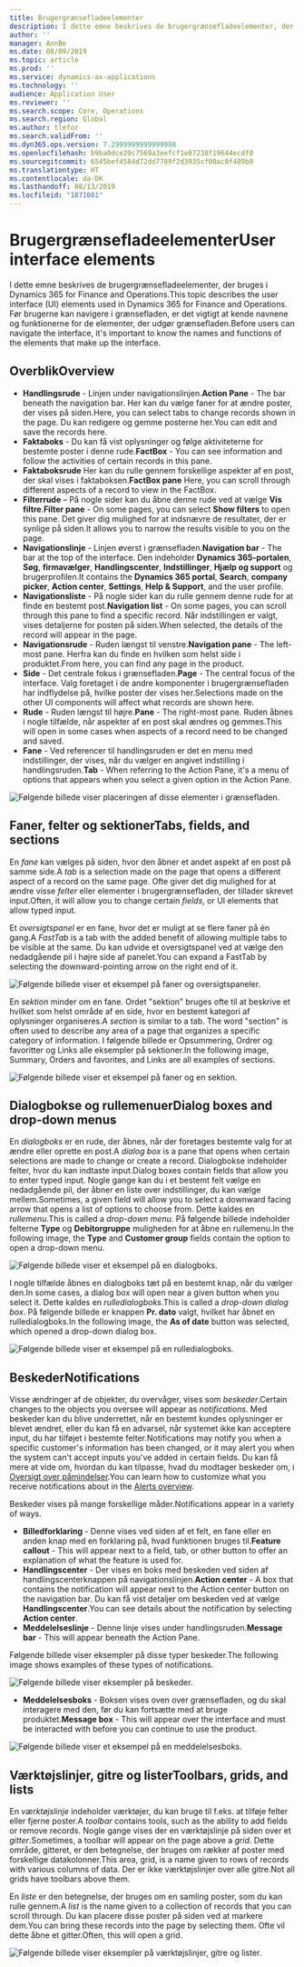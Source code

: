 ```yaml
---
title: Brugergrænsefladeelementer
description: I dette emne beskrives de brugergrænsefladeelementer, der bruges i Dynamics 365 for Finance and Operations.
author: ''
manager: AnnBe
ms.date: 08/09/2019
ms.topic: article
ms.prod: ''
ms.service: dynamics-ax-applications
ms.technology: ''
audience: Application User
ms.reviewer: ''
ms.search.scope: Core, Operations
ms.search.region: Global
ms.author: tlefor
ms.search.validFrom: ''
ms.dyn365.ops.version: 7.2999999999999998
ms.openlocfilehash: b9ba0dce29c7569a3eefcf1e07238f19644ecdf0
ms.sourcegitcommit: 6545bef4584d72dd7789f2d3935cf00ac8f489b0
ms.translationtype: HT
ms.contentlocale: da-DK
ms.lasthandoff: 08/13/2019
ms.locfileid: "1871081"
---
```

# <a name="user-interface-elements"></a><span data-ttu-id="8791c-103">Brugergrænsefladeelementer</span><span class="sxs-lookup"><span data-stu-id="8791c-103">User interface elements</span></span>

<span data-ttu-id="8791c-104">I dette emne beskrives de brugergrænsefladeelementer, der bruges i Dynamics 365 for Finance and Operations.</span><span class="sxs-lookup"><span data-stu-id="8791c-104">This topic describes the user interface (UI) elements used in Dynamics 365 for Finance and Operations.</span></span> <span data-ttu-id="8791c-105">Før brugerne kan navigere i grænsefladen, er det vigtigt at kende navnene og funktionerne for de elementer, der udgør grænsefladen.</span><span class="sxs-lookup"><span data-stu-id="8791c-105">Before users can navigate the interface, it's important to know the names and functions of the elements that make up the interface.</span></span>

## <a name="overview"></a><span data-ttu-id="8791c-106">Overblik</span><span class="sxs-lookup"><span data-stu-id="8791c-106">Overview</span></span>

- <span data-ttu-id="8791c-107">**Handlingsrude** - Linjen under navigationslinjen.</span><span class="sxs-lookup"><span data-stu-id="8791c-107">**Action Pane** - The bar beneath the navigation bar.</span></span> <span data-ttu-id="8791c-108">Her kan du vælge faner for at ændre poster, der vises på siden.</span><span class="sxs-lookup"><span data-stu-id="8791c-108">Here, you can select tabs to change records shown in the page.</span></span> <span data-ttu-id="8791c-109">Du kan redigere og gemme posterne her.</span><span class="sxs-lookup"><span data-stu-id="8791c-109">You can edit and save the records here.</span></span>  
- <span data-ttu-id="8791c-110">**Faktaboks** - Du kan få vist oplysninger og følge aktiviteterne for bestemte poster i denne rude.</span><span class="sxs-lookup"><span data-stu-id="8791c-110">**FactBox** - You can see information and follow the activities of certain records in this pane.</span></span>  
- <span data-ttu-id="8791c-111">**Faktaboksrude** Her kan du rulle gennem forskellige aspekter af en post, der skal vises i faktaboksen.</span><span class="sxs-lookup"><span data-stu-id="8791c-111">**FactBox pane** Here, you can scroll through different aspects of a record to view in the FactBox.</span></span>  
- <span data-ttu-id="8791c-112">**Filterrude** – På nogle sider kan du åbne denne rude ved at vælge **Vis filtre**.</span><span class="sxs-lookup"><span data-stu-id="8791c-112">**Filter pane** - On some pages, you can select **Show filters** to open this pane.</span></span> <span data-ttu-id="8791c-113">Det giver dig mulighed for at indsnævre de resultater, der er synlige på siden.</span><span class="sxs-lookup"><span data-stu-id="8791c-113">It allows you to narrow the results visible to you on the page.</span></span>  
- <span data-ttu-id="8791c-114">**Navigationslinje** - Linjen øverst i grænsefladen.</span><span class="sxs-lookup"><span data-stu-id="8791c-114">**Navigation bar** - The bar at the top of the interface.</span></span> <span data-ttu-id="8791c-115">Den indeholder **Dynamics 365-portalen**, **Søg**, **firmavælger**, **Handlingscenter**, **Indstillinger**, **Hjælp og support** og brugerprofilen.</span><span class="sxs-lookup"><span data-stu-id="8791c-115">It contains the **Dynamics 365 portal**, **Search**, **company picker**, **Action center**, **Settings**, **Help & Support**, and the user profile.</span></span>  
- <span data-ttu-id="8791c-116">**Navigationsliste** - På nogle sider kan du rulle gennem denne rude for at finde en bestemt post.</span><span class="sxs-lookup"><span data-stu-id="8791c-116">**Navigation list** - On some pages, you can scroll through this pane to find a specific record.</span></span> <span data-ttu-id="8791c-117">Når indstillingen er valgt, vises detaljerne for posten på siden.</span><span class="sxs-lookup"><span data-stu-id="8791c-117">When selected, the details of the record will appear in the page.</span></span>  
- <span data-ttu-id="8791c-118">**Navigationsrude** - Ruden længst til venstre.</span><span class="sxs-lookup"><span data-stu-id="8791c-118">**Navigation pane** - The left-most pane.</span></span> <span data-ttu-id="8791c-119">Herfra kan du finde en hvilken som helst side i produktet.</span><span class="sxs-lookup"><span data-stu-id="8791c-119">From here, you can find any page in the product.</span></span>  
- <span data-ttu-id="8791c-120">**Side** - Det centrale fokus i grænsefladen.</span><span class="sxs-lookup"><span data-stu-id="8791c-120">**Page** - The central focus of the interface.</span></span> <span data-ttu-id="8791c-121">Valg foretaget i de andre komponenter i brugergrænsefladen har indflydelse på, hvilke poster der vises her.</span><span class="sxs-lookup"><span data-stu-id="8791c-121">Selections made on the other UI components will affect what records are shown here.</span></span>  
- <span data-ttu-id="8791c-122">**Rude** - Ruden længst til højre.</span><span class="sxs-lookup"><span data-stu-id="8791c-122">**Pane** - The right-most pane.</span></span> <span data-ttu-id="8791c-123">Ruden åbnes i nogle tilfælde, når aspekter af en post skal ændres og gemmes.</span><span class="sxs-lookup"><span data-stu-id="8791c-123">This will open in some cases when aspects of a record need to be changed and saved.</span></span>  
- <span data-ttu-id="8791c-124">**Fane** - Ved referencer til handlingsruden er det en menu med indstillinger, der vises, når du vælger en angivet indstilling i handlingsruden.</span><span class="sxs-lookup"><span data-stu-id="8791c-124">**Tab** - When referring to the Action Pane, it's a menu of options that appears when you select a given option in the Action Pane.</span></span>  

![Følgende billede viser placeringen af disse elementer i grænsefladen.](media/user-interface-01.png)

## <a name="tabs-fields-and-sections"></a><span data-ttu-id="8791c-126">Faner, felter og sektioner</span><span class="sxs-lookup"><span data-stu-id="8791c-126">Tabs, fields, and sections</span></span>

<span data-ttu-id="8791c-127">En *fane* kan vælges på siden, hvor den åbner et andet aspekt af en post på samme side.</span><span class="sxs-lookup"><span data-stu-id="8791c-127">A *tab* is a selection made on the page that opens a different aspect of a record on the same page.</span></span> <span data-ttu-id="8791c-128">Ofte giver det dig mulighed for at ændre visse *felter* eller elementer i brugergrænsefladen, der tillader skrevet input.</span><span class="sxs-lookup"><span data-stu-id="8791c-128">Often, it will allow you to change certain *fields*, or UI elements that allow typed input.</span></span> 

<span data-ttu-id="8791c-129">Et *oversigtspanel* er en fane, hvor det er muligt at se flere faner på én gang.</span><span class="sxs-lookup"><span data-stu-id="8791c-129">A *FastTab* is a tab with the added benefit of allowing multiple tabs to be visible at the same.</span></span> <span data-ttu-id="8791c-130">Du kan udvide et oversigtspanel ved at vælge den nedadgående pil i højre side af panelet.</span><span class="sxs-lookup"><span data-stu-id="8791c-130">You can expand a FastTab by selecting the downward-pointing arrow on the right end of it.</span></span>

![Følgende billede viser et eksempel på faner og oversigtspaneler.](media/user-interface-02.png)

<span data-ttu-id="8791c-132">En *sektion* minder om en fane. Ordet "sektion" bruges ofte til at beskrive et hvilket som helst område af en side, hvor en bestemt kategori af oplysninger organiseres.</span><span class="sxs-lookup"><span data-stu-id="8791c-132">A *section* is similar to a tab. The word "section" is often used to describe any area of a page that organizes a specific category of information.</span></span> <span data-ttu-id="8791c-133">I følgende billede er Opsummering, Ordrer og favoritter og Links alle eksempler på sektioner.</span><span class="sxs-lookup"><span data-stu-id="8791c-133">In the following image, Summary, Orders and favorites, and Links are all examples of sections.</span></span>

![Følgende billede viser et eksempel på faner og en sektion.](media/user-interface-03.png)

## <a name="dialog-boxes-and-drop-down-menus"></a><span data-ttu-id="8791c-135">Dialogbokse og rullemenuer</span><span class="sxs-lookup"><span data-stu-id="8791c-135">Dialog boxes and drop-down menus</span></span>

<span data-ttu-id="8791c-136">En *dialogboks* er en rude, der åbnes, når der foretages bestemte valg for at ændre eller oprette en post.</span><span class="sxs-lookup"><span data-stu-id="8791c-136">A *dialog box* is a pane that opens when certain selections are made to change or create a record.</span></span> <span data-ttu-id="8791c-137">Dialogbokse indeholder felter, hvor du kan indtaste input.</span><span class="sxs-lookup"><span data-stu-id="8791c-137">Dialog boxes contain fields that allow you to enter typed input.</span></span> <span data-ttu-id="8791c-138">Nogle gange kan du i et bestemt felt vælge en nedadgående pil, der åbner en liste over indstillinger, du kan vælge mellem.</span><span class="sxs-lookup"><span data-stu-id="8791c-138">Sometimes, a given field will allow you to select a downward facing arrow that opens a list of options to choose from.</span></span> <span data-ttu-id="8791c-139">Dette kaldes en *rullemenu*.</span><span class="sxs-lookup"><span data-stu-id="8791c-139">This is called a *drop-down menu*.</span></span> <span data-ttu-id="8791c-140">På følgende billede indeholder felterne **Type** og **Debitorgruppe** muligheden for at åbne en rullemenu.</span><span class="sxs-lookup"><span data-stu-id="8791c-140">In the following image, the **Type** and **Customer group** fields contain the option to open a drop-down menu.</span></span>

![Følgende billede viser et eksempel på en dialogboks.](media/user-interface-04.png)

<span data-ttu-id="8791c-142">I nogle tilfælde åbnes en dialogboks tæt på en bestemt knap, når du vælger den.</span><span class="sxs-lookup"><span data-stu-id="8791c-142">In some cases, a dialog box will open near a given button when you select it.</span></span> <span data-ttu-id="8791c-143">Dette kaldes en *rulledialogboks*.</span><span class="sxs-lookup"><span data-stu-id="8791c-143">This is called a *drop-down dialog box*.</span></span> <span data-ttu-id="8791c-144">På følgende billede er knappen **Pr. dato** valgt, hvilket har åbnet en rulledialogboks.</span><span class="sxs-lookup"><span data-stu-id="8791c-144">In the following image, the **As of date** button was selected, which opened a drop-down dialog box.</span></span>

![Følgende billede viser et eksempel på en rulledialogboks.](media/user-interface-05.png)

## <a name="notifications"></a><span data-ttu-id="8791c-146">Beskeder</span><span class="sxs-lookup"><span data-stu-id="8791c-146">Notifications</span></span>

<span data-ttu-id="8791c-147">Visse ændringer af de objekter, du overvåger, vises som *beskeder*.</span><span class="sxs-lookup"><span data-stu-id="8791c-147">Certain changes to the objects you oversee will appear as *notifications*.</span></span> <span data-ttu-id="8791c-148">Med beskeder kan du blive underrettet, når en bestemt kundes oplysninger er blevet ændret, eller du kan få en advarsel, når systemet ikke kan acceptere input, du har tilføjet i bestemte felter.</span><span class="sxs-lookup"><span data-stu-id="8791c-148">Notifications may notify you when a specific customer's information has been changed, or it may alert you when the system can't accept inputs you've added in certain fields.</span></span> <span data-ttu-id="8791c-149">Du kan få mere at vide om, hvordan du kan tilpasse, hvad du modtager beskeder om, i [Oversigt over påmindelser](../get-started/alerts-overview.md).</span><span class="sxs-lookup"><span data-stu-id="8791c-149">You can learn how to customize what you receive notifications about in the [Alerts overview](../get-started/alerts-overview.md).</span></span>

<span data-ttu-id="8791c-150">Beskeder vises på mange forskellige måder.</span><span class="sxs-lookup"><span data-stu-id="8791c-150">Notifications appear in a variety of ways.</span></span>
- <span data-ttu-id="8791c-151">**Billedforklaring** - Denne vises ved siden af et felt, en fane eller en anden knap med en forklaring på, hvad funktionen bruges til.</span><span class="sxs-lookup"><span data-stu-id="8791c-151">**Feature callout** - This will appear next to a field, tab, or other button to offer an explanation of what the feature is used for.</span></span> 
- <span data-ttu-id="8791c-152">**Handlingscenter** - Der vises en boks med beskeden ved siden af handlingscenterknappen på navigationslinjen.</span><span class="sxs-lookup"><span data-stu-id="8791c-152">**Action center** - A box that contains the notification will appear next to the Action center button on the navigation bar.</span></span> <span data-ttu-id="8791c-153">Du kan få vist detaljer om beskeden ved at vælge **Handlingscenter**.</span><span class="sxs-lookup"><span data-stu-id="8791c-153">You can see details about the notification by selecting **Action center**.</span></span>  
- <span data-ttu-id="8791c-154">**Meddelelseslinje** - Denne linje vises under handlingsruden.</span><span class="sxs-lookup"><span data-stu-id="8791c-154">**Message bar** - This will appear beneath the Action Pane.</span></span>  

<span data-ttu-id="8791c-155">Følgende billede viser eksempler på disse typer beskeder.</span><span class="sxs-lookup"><span data-stu-id="8791c-155">The following image shows examples of these types of notifications.</span></span>

![Følgende billede viser eksempler på beskeder.](media/user-interface-06.png)

- <span data-ttu-id="8791c-157">**Meddelelsesboks** - Boksen vises oven over grænsefladen, og du skal interagere med den, før du kan fortsætte med at bruge produktet.</span><span class="sxs-lookup"><span data-stu-id="8791c-157">**Message box** - This will appear over the interface and must be interacted with before you can continue to use the product.</span></span>  

![Følgende billede viser et eksempel på en meddelelsesboks.](media/user-interface-07.png)

## <a name="toolbars-grids-and-lists"></a><span data-ttu-id="8791c-159">Værktøjslinjer, gitre og lister</span><span class="sxs-lookup"><span data-stu-id="8791c-159">Toolbars, grids, and lists</span></span>

<span data-ttu-id="8791c-160">En *værktøjslinje* indeholder værktøjer, du kan bruge til f.eks. at tilføje felter eller fjerne poster.</span><span class="sxs-lookup"><span data-stu-id="8791c-160">A *toolbar* contains tools, such as the ability to add fields or remove records.</span></span> <span data-ttu-id="8791c-161">Nogle gange vises der en værktøjslinje på siden over et *gitter*.</span><span class="sxs-lookup"><span data-stu-id="8791c-161">Sometimes, a toolbar will appear on the page above a *grid*.</span></span> <span data-ttu-id="8791c-162">Dette område, gitteret, er den betegnelse, der bruges om rækker af poster med forskellige datakolonner.</span><span class="sxs-lookup"><span data-stu-id="8791c-162">This area, grid, is a name given to rows of records with various columns of data.</span></span> <span data-ttu-id="8791c-163">Der er ikke værktøjslinjer over alle gitre.</span><span class="sxs-lookup"><span data-stu-id="8791c-163">Not all grids have toolbars above them.</span></span>

<span data-ttu-id="8791c-164">En *liste* er den betegnelse, der bruges om en samling poster, som du kan rulle gennem.</span><span class="sxs-lookup"><span data-stu-id="8791c-164">A *list* is the name given to a collection of records that you can scroll through.</span></span> <span data-ttu-id="8791c-165">Du kan placere disse poster på siden ved at markere dem.</span><span class="sxs-lookup"><span data-stu-id="8791c-165">You can bring these records into the page by selecting them.</span></span> <span data-ttu-id="8791c-166">Ofte vil dette åbne et gitter.</span><span class="sxs-lookup"><span data-stu-id="8791c-166">Often, this will open a grid.</span></span>

![Følgende billede viser eksempler på værktøjslinjer, gitre og lister.](media/user-interface-08.png)
